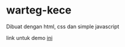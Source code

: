 # warteg-kece
Dibuat dengan html, css dan simple javascript

link untuk demo <a href="https://junaediakbar.github.io/warteg-kece/">ini</a>
